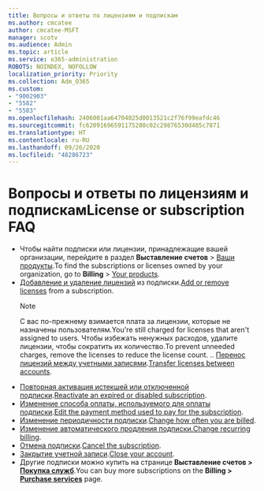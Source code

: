 ```yaml
---
title: Вопросы и ответы по лицензиям и подпискам
ms.author: cmcatee
author: cmcatee-MSFT
manager: scotv
ms.audience: Admin
ms.topic: article
ms.service: o365-administration
ROBOTS: NOINDEX, NOFOLLOW
localization_priority: Priority
ms.collection: Adm_O365
ms.custom:
- "9002903"
- "5582"
- "5583"
ms.openlocfilehash: 2406001aa64704025d0013521c2f76f99eafdc46
ms.sourcegitcommit: fc62091696591175280c02c29876530d485c7871
ms.translationtype: HT
ms.contentlocale: ru-RU
ms.lasthandoff: 09/26/2020
ms.locfileid: "48286723"
---
```

# <a name="license-or-subscription-faq"></a><span data-ttu-id="25966-102">Вопросы и ответы по лицензиям и подпискам</span><span class="sxs-lookup"><span data-stu-id="25966-102">License or subscription FAQ</span></span>

- <span data-ttu-id="25966-103">Чтобы найти подписки или лицензии, принадлежащие вашей организации, перейдите в раздел **Выставление счетов** > [Ваши продукты](https://go.microsoft.com/fwlink/p/?linkid=842054).</span><span class="sxs-lookup"><span data-stu-id="25966-103">To find the subscriptions or licenses owned by your organization, go to **Billing** > [Your products](https://go.microsoft.com/fwlink/p/?linkid=842054).</span></span>
- <span data-ttu-id="25966-104">[Добавление и удаление лицензий](https://docs.microsoft.com/alchemyinsights/how-to-add-or-reduce-licenses) из подписки.</span><span class="sxs-lookup"><span data-stu-id="25966-104">[Add or remove licenses](https://docs.microsoft.com/alchemyinsights/how-to-add-or-reduce-licenses) from a subscription.</span></span>
    > [!NOTE]
    > <span data-ttu-id="25966-105">С вас по-прежнему взимается плата за лицензии, которые не назначены пользователям.</span><span class="sxs-lookup"><span data-stu-id="25966-105">You're still charged for licenses that aren't assigned to users.</span></span> <span data-ttu-id="25966-106">Чтобы избежать ненужных расходов, удалите лицензии, чтобы сократить их количество.</span><span class="sxs-lookup"><span data-stu-id="25966-106">To prevent unneeded charges, remove the licenses to reduce the license count.</span></span>
<span data-ttu-id="25966-107">.</span><span class="sxs-lookup"><span data-stu-id="25966-107">.</span></span> <span data-ttu-id="25966-108">[Перенос лицензий между учетными записями](https://docs.microsoft.com/alchemyinsights/transfer-licenses-between-tenants).</span><span class="sxs-lookup"><span data-stu-id="25966-108">[Transfer licenses between accounts](https://docs.microsoft.com/alchemyinsights/transfer-licenses-between-tenants).</span></span>
- <span data-ttu-id="25966-109">[Повторная активация истекшей или отключенной подписки](https://go.microsoft.com/fwlink/p/?linkid=2117519).</span><span class="sxs-lookup"><span data-stu-id="25966-109">[Reactivate an expired or disabled subscription](https://go.microsoft.com/fwlink/p/?linkid=2117519).</span></span>
- <span data-ttu-id="25966-110">[Изменение способа оплаты, используемого для оплаты подписки](https://go.microsoft.com/fwlink/p/?linkid=2117167).</span><span class="sxs-lookup"><span data-stu-id="25966-110">[Edit the payment method used to pay for the subscription](https://go.microsoft.com/fwlink/p/?linkid=2117167).</span></span>
- <span data-ttu-id="25966-111">[Изменение периодичности подписки](https://go.microsoft.com/fwlink/p/?linkid=2119112).</span><span class="sxs-lookup"><span data-stu-id="25966-111">[Change how often you are billed](https://go.microsoft.com/fwlink/p/?linkid=2119112).</span></span>
- <span data-ttu-id="25966-112">[Изменение автоматического продления подписки.](https://go.microsoft.com/fwlink/p/?linkid=2119216)</span><span class="sxs-lookup"><span data-stu-id="25966-112">[Change recurring billing](https://go.microsoft.com/fwlink/p/?linkid=2119216).</span></span>
- <span data-ttu-id="25966-113">[Отмена подписки](https://go.microsoft.com/fwlink/p/?linkid=2119113).</span><span class="sxs-lookup"><span data-stu-id="25966-113">[Cancel the subscription](https://go.microsoft.com/fwlink/p/?linkid=2119113).</span></span>
- <span data-ttu-id="25966-114">[Закрытие учетной записи](https://docs.microsoft.com/alchemyinsights/how-to-close-your-account).</span><span class="sxs-lookup"><span data-stu-id="25966-114">[Close your account](https://docs.microsoft.com/alchemyinsights/how-to-close-your-account).</span></span>
- <span data-ttu-id="25966-115">Другие подписки можно купить на странице **Выставление счетов > [Покупка служб](https://go.microsoft.com/fwlink/p/?linkid=868433)**.</span><span class="sxs-lookup"><span data-stu-id="25966-115">You can buy more subscriptions on the **Billing > [Purchase services](https://go.microsoft.com/fwlink/p/?linkid=868433)** page.</span></span>
